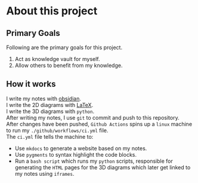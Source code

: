 # About this project
## Primary Goals
Following are the primary goals for this project.
1. Act as knowledge vault for myself.
2. Allow others to benefit from my knowledge.

## How it works
I write my notes with [obsidian](https://obsidian.md/).  
I write the 2D diagrams with [LaTeX](https://www.latex-project.org/).  
I write the 3D diagrams with `python`.  
After writing my notes, I use `git` to commit and push to this repository.  
After changes have been pushed, `Github Actions` spins up a `linux` machine to run my `./github/workflows/ci.yml` file.  
The `ci.yml` file tells the machine to:
- Use `mkdocs` to generate a website based on my notes.
- Use `pygments` to syntax highlight the code blocks.
- Run a `bash script` which runs my `python` scripts, responsible for generating the `HTML` pages for the 3D diagrams which later get linked to my notes using `iframes`.
